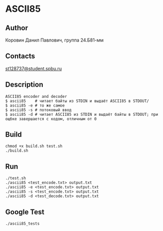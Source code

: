 # ASCII85
## Author
Коровин Данил Павлович, группа 24.Б81-мм
## Contacts
st128737@student.spbu.ru
## Description
```
ASCII85 encoder and decoder
$ ascii85    # читает байты из STDIN и выдаёт ASCII85 в STDOUT/
$ ascii85 -e # то же самое
$ ascii85 -s # потоковый ввод
$ ascii85 -d # читает ASCII85 из STDIN и выдаёт байты в STDOUT; при ощбке завершается с кодом, отличным от 0
```
## Build
```
chmod +x build.sh test.sh
./build.sh
```
## Run 
```
./test.sh
./ascii85 <test_encode.txt> output.txt
./ascii85 -e <test_encode.txt> output.txt
./ascii85 -s <test_encode.txt> output.txt
./ascii85 -d <test_decode.txt> output.txt
```
## Google Test
```
./ascii85_tests
```
